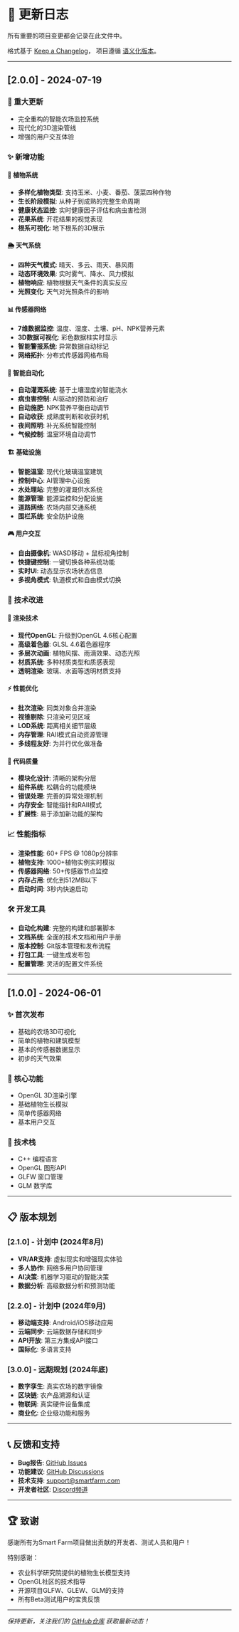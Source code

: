 # 📝 更新日志

所有重要的项目变更都会记录在此文件中。

格式基于 [Keep a Changelog](https://keepachangelog.com/zh-CN/1.0.0/)，
项目遵循 [语义化版本](https://semver.org/lang/zh-CN/)。

---

## [2.0.0] - 2024-07-19

### 🎉 重大更新
- 完全重构的智能农场监控系统
- 现代化的3D渲染管线
- 增强的用户交互体验

### ✨ 新增功能

#### 🌱 植物系统
- **多样化植物类型**: 支持玉米、小麦、番茄、菠菜四种作物
- **生长阶段模拟**: 从种子到成熟的完整生命周期
- **健康状态监控**: 实时健康因子评估和病虫害检测
- **花果系统**: 开花结果的视觉表现
- **根系可视化**: 地下根系的3D展示

#### 🌦️ 天气系统
- **四种天气模式**: 晴天、多云、雨天、暴风雨
- **动态环境效果**: 实时雾气、降水、风力模拟
- **植物响应**: 植物根据天气条件的真实反应
- **光照变化**: 天气对光照条件的影响

#### 📊 传感器网络
- **7维数据监控**: 温度、湿度、土壤、pH、NPK营养元素
- **3D数据可视化**: 彩色数据柱实时显示
- **智能警报系统**: 异常数据自动标记
- **网络拓扑**: 分布式传感器网格布局

#### 🤖 智能自动化
- **自动灌溉系统**: 基于土壤湿度的智能浇水
- **病虫害控制**: AI驱动的预防和治疗
- **自动施肥**: NPK营养平衡自动调节
- **自动收获**: 成熟度判断和收获时机
- **夜间照明**: 补光系统智能控制
- **气候控制**: 温室环境自动调节

#### 🏗️ 基础设施
- **智能温室**: 现代化玻璃温室建筑
- **控制中心**: AI管理中心设施
- **水处理站**: 完整的灌溉供水系统
- **能源管理**: 能源监控和分配设施
- **道路网络**: 农场内部交通系统
- **围栏系统**: 安全防护设施

#### 🎮 用户交互
- **自由摄像机**: WASD移动 + 鼠标视角控制
- **快捷键控制**: 一键切换各种系统功能
- **实时UI**: 动态显示农场状态信息
- **多视角模式**: 轨道模式和自由模式切换

### 🔧 技术改进

#### 🎨 渲染技术
- **现代OpenGL**: 升级到OpenGL 4.6核心配置
- **高级着色器**: GLSL 4.6着色器程序
- **多层次动画**: 植物风摆、雨滴效果、动态光照
- **材质系统**: 多种材质类型和质感表现
- **透明渲染**: 玻璃、水面等透明材质支持

#### ⚡ 性能优化
- **批次渲染**: 同类对象合并渲染
- **视锥剔除**: 只渲染可见区域
- **LOD系统**: 距离相关细节层级
- **内存管理**: RAII模式自动资源管理
- **多线程友好**: 为并行优化做准备

#### 🔧 代码质量
- **模块化设计**: 清晰的架构分层
- **组件系统**: 松耦合的功能模块
- **错误处理**: 完善的异常处理机制
- **内存安全**: 智能指针和RAII模式
- **扩展性**: 易于添加新功能的架构

### 📈 性能指标
- **渲染性能**: 60+ FPS @ 1080p分辨率
- **植物支持**: 1000+植物实例实时模拟
- **传感器网络**: 50+传感器节点监控
- **内存占用**: 优化到512MB以下
- **启动时间**: 3秒内快速启动

### 🛠️ 开发工具
- **自动化构建**: 完整的构建和部署脚本
- **文档系统**: 全面的技术文档和用户手册
- **版本控制**: Git版本管理和发布流程
- **打包工具**: 一键生成发布包
- **配置管理**: 灵活的配置文件系统

---

## [1.0.0] - 2024-06-01

### ✨ 首次发布
- 基础的农场3D可视化
- 简单的植物和建筑模型
- 基本的传感器数据显示
- 初步的天气效果

### 🎯 核心功能
- OpenGL 3D渲染引擎
- 基础植物生长模拟
- 简单传感器网络
- 基本用户交互

### 🔧 技术栈
- C++ 编程语言
- OpenGL 图形API
- GLFW 窗口管理
- GLM 数学库

---

## 📋 版本规划

### [2.1.0] - 计划中 (2024年8月)
- **VR/AR支持**: 虚拟现实和增强现实体验
- **多人协作**: 网络多用户协同管理
- **AI决策**: 机器学习驱动的智能决策
- **数据分析**: 高级数据分析和预测功能

### [2.2.0] - 计划中 (2024年9月)
- **移动端支持**: Android/iOS移动应用
- **云端同步**: 云端数据存储和同步
- **API开放**: 第三方集成API接口
- **国际化**: 多语言支持

### [3.0.0] - 远期规划 (2024年底)
- **数字孪生**: 真实农场的数字镜像
- **区块链**: 农产品溯源和认证
- **物联网**: 真实硬件设备集成
- **商业化**: 企业级功能和服务

---

## 📞 反馈和支持

- **Bug报告**: [GitHub Issues](https://github.com/your-repo/smart-farm/issues)
- **功能建议**: [GitHub Discussions](https://github.com/your-repo/smart-farm/discussions)
- **技术支持**: support@smartfarm.com
- **开发者社区**: [Discord频道](https://discord.gg/smartfarm)

---

## 🏆 致谢

感谢所有为Smart Farm项目做出贡献的开发者、测试人员和用户！

特别感谢：
- 农业科学研究院提供的植物生长模型支持
- OpenGL社区的技术指导
- 开源项目GLFW、GLEW、GLM的支持
- 所有Beta测试用户的宝贵反馈

---

*保持更新，关注我们的 [GitHub仓库](https://github.com/your-repo/smart-farm) 获取最新动态！*